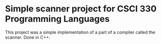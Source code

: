 # Simple scanner project for CSCI 330 Programming Languages

This project was a simple implementation of a part of a compiler called the scanner. Done in C++.
